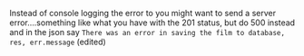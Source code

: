 Instead of console logging the error to you might want to send a server error….something like what you have with the 201 status, but do 500 instead and in the json say `There was an error in saving the film to database, res, err.message` (edited) 